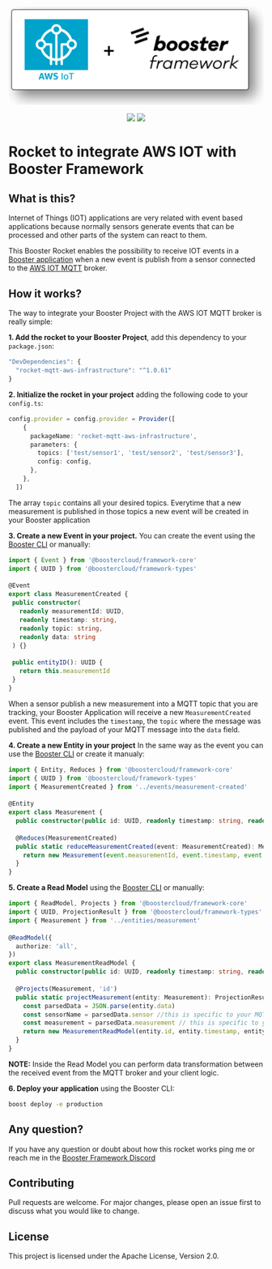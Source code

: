 <p align="center">
  <img src="./images/logos.png">
  <p align="center">
  <img src="https://img.shields.io/npm/v/rocket-mqtt-aws-infrastructure?color=blue&style=flat">  
  <img src="https://img.shields.io/npm/l/rocket-mqtt-aws-infrastructure?registry_uri=https%3A%2F%2Fregistry.npmjs.com">
  </p>
</p>
 
# Rocket to integrate AWS IOT with Booster Framework
## What is this?
Internet of Things (IOT) applications are very related with event based applications because normally sensors generate events that can be processed and other parts of the system can react to them. 

This Booster Rocket enables the possibility to receive IOT events in a [Booster application](https://booster.cloud) when a new event is publish from a sensor connected to the [AWS IOT MQTT](https://aws.amazon.com/iot/) broker.

## How it works?
The way to integrate your Booster Project with the AWS IOT MQTT broker is really simple:

**1. Add the rocket to your Booster Project**, add this dependency to your `package.json`:
```typescript
"DevDependencies": {
  "rocket-mqtt-aws-infrastructure": "^1.0.61"
}
```

**2. Initialize the rocket in your project** adding the following code to your `config.ts`:
```typescript
config.provider = config.provider = Provider([
    {
      packageName: 'rocket-mqtt-aws-infrastructure',
      parameters: {
        topics: ['test/sensor1', 'test/sensor2', 'test/sensor3'],
        config: config,
      },
    },
  ])
```
The array `topic` contains all your desired topics. Everytime that a new measurement is published in those topics a new event will be created in your Booster application

 **3. Create a new Event in your project.** You can create the event using the [Booster CLI](https://github.com/boostercloud/booster/tree/master/docs/#3-first-event) or manually:
 ```typescript
 import { Event } from '@boostercloud/framework-core'
import { UUID } from '@boostercloud/framework-types'

@Event
export class MeasurementCreated {
  public constructor(
    readonly measurementId: UUID,
    readonly timestamp: string,
    readonly topic: string,
    readonly data: string
  ) {}

  public entityID(): UUID {
    return this.measurementId
  }
}
```
When a sensor publish a new measurement into a MQTT topic that you are tracking, your Booster Application will receive a new `MeasurementCreated` event. This event includes the `timestamp`, the `topic` where the message was published and the payload of your MQTT message into the `data` field.

**4. Create a new Entity in your project** In the same way as the event you can use the [Booster CLI](https://github.com/boostercloud/booster/tree/master/docs/#4-first-entity) or create it manualy:
```typescript
import { Entity, Reduces } from '@boostercloud/framework-core'
import { UUID } from '@boostercloud/framework-types'
import { MeasurementCreated } from '../events/measurement-created'

@Entity
export class Measurement {
  public constructor(public id: UUID, readonly timestamp: string, readonly topic: string, readonly data: string) {}

  @Reduces(MeasurementCreated)
  public static reduceMeasurementCreated(event: MeasurementCreated): Measurement {
    return new Measurement(event.measurementId, event.timestamp, event.topic, event.data)
  }
}
```

**5. Create a Read Model** using the [Booster CLI](https://github.com/boostercloud/booster/tree/master/docs/#5-first-read-model) or manually:
```typescript
import { ReadModel, Projects } from '@boostercloud/framework-core'
import { UUID, ProjectionResult } from '@boostercloud/framework-types'
import { Measurement } from '../entities/measurement'

@ReadModel({
  authorize: 'all',
})
export class MeasurementReadModel {
  public constructor(public id: UUID, readonly timestamp: string, readonly topic: string, readonly sensor: string, readonly measurement: number) {}

  @Projects(Measurement, 'id')
  public static projectMeasurement(entity: Measurement): ProjectionResult<MeasurementReadModel> {
    const parsedData = JSON.parse(entity.data)
    const sensorName = parsedData.sensor //this is specific to your MQTT received Data
    const measurement = parsedData.measurement // this is specific to your MQTT received Data
    return new MeasurementReadModel(entity.id, entity.timestamp, entity.topic, sensorName, measurement)
  }
}
```
**NOTE:** Inside the Read Model you can perform data transformation between the received event from the MQTT broker and your client logic.

**6. Deploy your application** using the Booster CLI:
```bash
boost deploy -e production
```

## Any question?
If you have any question or doubt about how this rocket works ping me or reach me in the [Booster Framework Discord](https://discord.gg/bDY8MKx)

## Contributing
Pull requests are welcome. For major changes, please open an issue first to discuss what you would like to change.

## License
This project is licensed under the Apache License, Version 2.0.